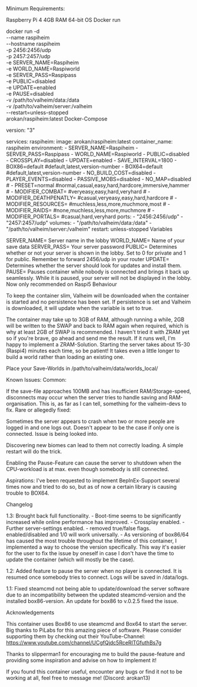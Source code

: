  
Minimum Requirements:

Raspberry Pi 4
4GB RAM
64-bit OS
Docker run

docker run -d \
--name raspiheim \
--hostname raspiheim \
-p 2456:2456/udp \
-p 2457:2457/udp \
-e SERVER_NAME=Raspiheim \
-e WORLD_NAME=Raspiworld \
-e SERVER_PASS=Raspipass \
-e PUBLIC=disabled \
-e UPDATE=enabled \
-e PAUSE=disabled \
-v /path/to/valheim/data:/data \
-v /path/to/valheim/server:/valheim \
--restart=unless-stopped \
arokan/raspiheim:latest
Docker-Compose

version: "3"

services:
  raspiheim:
    image: arokan/raspiheim:latest
    container_name: raspiheim
    environment:
      - SERVER_NAME=Raspiheim
      - SERVER_PASS=Raspipass
      - WORLD_NAME=Raspiworld
      - PUBLIC=disabled
      - CROSSPLAY=disabled
      - UPDATE=enabled
      - SAVE_INTERVAL=1800
      - BOX86=default #default,latest,version-number
      - BOX64=default #default,latest,version-number
      - NO_BUILD_COST=disabled
      - PLAYER_EVENTS=disabled
      - PASSIVE_MOBS=disabled
      - NO_MAP=disabled
      # - PRESET=normal #normal,casual,easy,hard,hardcore,immersive,hammer
      # - MODIFIER_COMBAT= #veryeasy,easy,hard,veryhard
      # - MODIFIER_DEATHPENATLY= #casual,veryeasy,easy,hard,hardcore
      # - MODIFIER_RESOURCES= #muchless,less,more,muchmore,most
      # - MODIFIER_RAIDS= #none,muchless,less,more,muchmore
      # - MODIFIER_PORTALS= #casual,hard,veryhard
    ports:
      - "2456:2456/udp"
      - "2457:2457/udp"
    volumes:
      - "/path/to/valheim/data:/data"
      - "/path/to/valheim/server:/valheim"
    restart: unless-stopped
Variables

SERVER_NAME= Server name in the lobby
WORLD_NAME= Name of your save data
SERVER_PASS= Your server password
PUBLIC= Determines whether or not your server is shown in the lobby. Set to 0 for private and 1 for public. Remember to forward 2456/udp in your router
UPDATE= Determines whether the server should look for updates and install them.
PAUSE= Pauses container while nobody is connected and brings it back up seamlessly. While it is paused, your server will not be displayed in the lobby. Now only recommended on Raspi5
Behaviour

To keep the container slim, Valheim will be downloaded when the container is started and no persistence has been set. If persistence is set and Valheim is downloaded, it will update when the variable is set to true.

The container may take up to 3GB of RAM, although running a while, 2GB will be written to the SWAP and back to RAM again when required, which is why at least 2GB of SWAP is recommended. I haven't tried it with ZRAM yet so if you're brave, go ahead and send me the result. If it runs well, I'm happy to implement a ZRAM-Solution. Starting the server takes about 15-30 (Raspi4) minutes each time, so be patient! It takes even a little longer to build a world rather than loading an existing one.

Place your Save-Worlds in /path/to/valheim/data/worlds_local/

Known Issues: Common:

If the save-file approaches 100MB and has insufficient RAM/Storage-speed, disconnects may occur when the server tries to handle saving and RAM-organisation. This is, as far as I can tell, something for the valheim-devs to fix.
Rare or allegedly fixed:

Sometimes the server appears to crash when two or more people are logged in and one logs out. Doesn't appear to be the case if only one is connected. Issue is being looked into.

Discovering new biomes can lead to them not correctly loading. A simple restart will do the trick.

Enabling the Pause-Feature can cause the server to shutdown when the CPU-workload is at max. even though somebody is still connected.

Aspirations: I've been requested to implement BepInEx-Support several times now and tried to do so, but as of now a certain library is causing trouble to BOX64.

Changelog

1.3: Brought back full functionality. - Boot-time seems to be significantly increased while online performance has improved. - Crossplay enabled. - Further server-settings enabled. - removed true/false flags. enabled/disabled and 1/0 will work universally. - As versioning of box86/64 has caused the most trouble throughout the lifetime of this container, I implemented a way to choose the version specifically. This way it's easier for the user to fix the issue by oneself in case I don't have the time to update the container (which will mostly be the case).

1.2: Added feature to pause the server when no player is connected. It is resumed once somebody tries to connect. Logs will be saved in /data/logs.

1.1: Fixed steamcmd not being able to update/download the server software due to an incompatibility between the updated steamcmd-version and the installed box86-version. An update for box86 to v.0.2.5 fixed the issue.

Acknowledgements

This container uses Box86 to use steamcmd and Box64 to start the server. Big thanks to PiLabs for this amazing piece of software. Please consider supporting them by checking out their YouTube-Channel: https://www.youtube.com/channel/UCgfQjdc5RceRlTGfuthBs7g

Thanks to slipperman1 for encouraging me to build the pause-feature and providing some inspiration and advise on how to implement it!

If you found this container useful, encounter any bugs or find it not to be working at all, feel free to message me! (Discord: arokan13)
